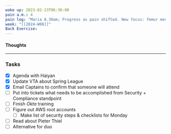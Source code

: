 ```yaml
---
wake up: 2023-02-23T06:30:00
pain a.m.: 4
pain log: "Maria 8.30am; Progress as pain shifted. New focus: femur movement in the hip socket should be initiated by glute muscles."
week: "[[2024-W08]]"
Back Exercise:
---
```

#### Thoughts


-----
### Tasks 

- [x] Agenda with Haiyan
- [x] Update VTA about Spring League
- [x] Email Captains to confirm that someone will attend
- [ ] Put into tickets what needs to be accomplished from Security + Compliance standpoint
- [ ] Finish *Okta* training
- [ ] Figure out AWS root accounts
	- [ ] Make list of security steps & checklists for Monday
- [ ] Read about Pieter Thiel
- [ ] Alternative for duo